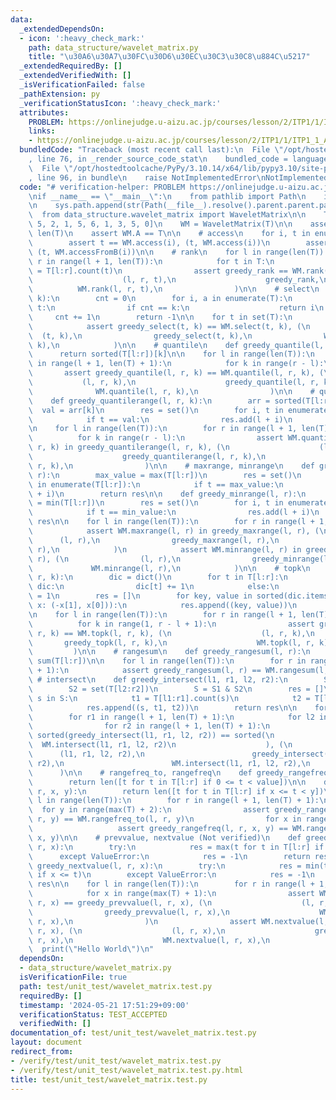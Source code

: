 ```yaml
---
data:
  _extendedDependsOn:
  - icon: ':heavy_check_mark:'
    path: data_structure/wavelet_matrix.py
    title: "\u30A6\u30A7\u30FC\u30D6\u30EC\u30C3\u30C8\u884C\u5217"
  _extendedRequiredBy: []
  _extendedVerifiedWith: []
  _isVerificationFailed: false
  _pathExtension: py
  _verificationStatusIcon: ':heavy_check_mark:'
  attributes:
    PROBLEM: https://onlinejudge.u-aizu.ac.jp/courses/lesson/2/ITP1/1/ITP1_1_A
    links:
    - https://onlinejudge.u-aizu.ac.jp/courses/lesson/2/ITP1/1/ITP1_1_A
  bundledCode: "Traceback (most recent call last):\n  File \"/opt/hostedtoolcache/PyPy/3.10.14/x64/lib/pypy3.10/site-packages/onlinejudge_verify/documentation/build.py\"\
    , line 76, in _render_source_code_stat\n    bundled_code = language.bundle(\n\
    \  File \"/opt/hostedtoolcache/PyPy/3.10.14/x64/lib/pypy3.10/site-packages/onlinejudge_verify/languages/python.py\"\
    , line 96, in bundle\n    raise NotImplementedError\nNotImplementedError\n"
  code: "# verification-helper: PROBLEM https://onlinejudge.u-aizu.ac.jp/courses/lesson/2/ITP1/1/ITP1_1_A\n\
    \nif __name__ == \"__main__\":\n    from pathlib import Path\n    import sys\n\
    \n    sys.path.append(str(Path(__file__).resolve().parent.parent.parent))\n  \
    \  from data_structure.wavelet_matrix import WaveletMatrix\n\n    T = [5, 4, 5,\
    \ 5, 2, 1, 5, 6, 1, 3, 5, 0]\n    WM = WaveletMatrix(T)\n\n    assert WM.n ==\
    \ len(T)\n    assert WM.A == T\n\n    # access\n    for i, t in enumerate(T):\n\
    \        assert t == WM.access(i), (t, WM.access(i))\n        assert t == WM.accessFromB(i),\
    \ (t, WM.accessFromB(i))\n\n    # rank\n    for l in range(len(T)):\n        for\
    \ r in range(l + 1, len(T)):\n            for t in T:\n                greedy_rank\
    \ = T[l:r].count(t)\n                assert greedy_rank == WM.rank(l, r, t), (\n\
    \                    (l, r, t),\n                    greedy_rank,\n          \
    \          WM.rank(l, r, t),\n                )\n\n    # select\n    def greedy_select(t,\
    \ k):\n        cnt = 0\n        for i, a in enumerate(T):\n            if a ==\
    \ t:\n                if cnt == k:\n                    return i\n           \
    \     cnt += 1\n        return -1\n\n    for t in set(T):\n        for k in range(T.count(t)):\n\
    \            assert greedy_select(t, k) == WM.select(t, k), (\n              \
    \  (t, k),\n                greedy_select(t, k),\n                WM.select(t,\
    \ k),\n            )\n\n    # quantile\n    def greedy_quantile(l, r, k):\n  \
    \      return sorted(T[l:r])[k]\n\n    for l in range(len(T)):\n        for r\
    \ in range(l + 1, len(T) + 1):\n            for k in range(r - l):\n         \
    \       assert greedy_quantile(l, r, k) == WM.quantile(l, r, k), (\n         \
    \           (l, r, k),\n                    greedy_quantile(l, r, k),\n      \
    \              WM.quantile(l, r, k),\n                )\n\n    # quantilerange\n\
    \    def greedy_quantilerange(l, r, k):\n        arr = sorted(T[l:r])\n      \
    \  val = arr[k]\n        res = set()\n        for i, t in enumerate(T[l:r]):\n\
    \            if t == val:\n                res.add(l + i)\n        return res\n\
    \n    for l in range(len(T)):\n        for r in range(l + 1, len(T) + 1):\n  \
    \          for k in range(r - l):\n                assert WM.quantilerange(l,\
    \ r, k) in greedy_quantilerange(l, r, k), (\n                    (l, r, k),\n\
    \                    greedy_quantilerange(l, r, k),\n                    WM.quantilerange(l,\
    \ r, k),\n                )\n\n    # maxrange, minrange\n    def greedy_maxrange(l,\
    \ r):\n        max_value = max(T[l:r])\n        res = set()\n        for i, t\
    \ in enumerate(T[l:r]):\n            if t == max_value:\n                res.add(l\
    \ + i)\n        return res\n\n    def greedy_minrange(l, r):\n        min_value\
    \ = min(T[l:r])\n        res = set()\n        for i, t in enumerate(T[l:r]):\n\
    \            if t == min_value:\n                res.add(l + i)\n        return\
    \ res\n\n    for l in range(len(T)):\n        for r in range(l + 1, len(T) + 1):\n\
    \            assert WM.maxrange(l, r) in greedy_maxrange(l, r), (\n          \
    \      (l, r),\n                greedy_maxrange(l, r),\n                WM.maxrange(l,\
    \ r),\n            )\n            assert WM.minrange(l, r) in greedy_minrange(l,\
    \ r), (\n                (l, r),\n                greedy_minrange(l, r),\n   \
    \             WM.minrange(l, r),\n            )\n\n    # topk\n    def greedy_topk(l,\
    \ r, k):\n        dic = dict()\n        for t in T[l:r]:\n            if t in\
    \ dic:\n                dic[t] += 1\n            else:\n                dic[t]\
    \ = 1\n        res = []\n        for key, value in sorted(dic.items(), key=lambda\
    \ x: (-x[1], x[0])):\n            res.append((key, value))\n        return res[:k]\n\
    \n    for l in range(len(T)):\n        for r in range(l + 1, len(T) + 1):\n  \
    \          for k in range(1, r - l + 1):\n                assert greedy_topk(l,\
    \ r, k) == WM.topk(l, r, k), (\n                    (l, r, k),\n             \
    \       greedy_topk(l, r, k),\n                    WM.topk(l, r, k),\n       \
    \         )\n\n    # rangesum\n    def greedy_rangesum(l, r):\n        return\
    \ sum(T[l:r])\n\n    for l in range(len(T)):\n        for r in range(l + 1, len(T)\
    \ + 1):\n            assert greedy_rangesum(l, r) == WM.rangesum(l, r)\n\n   \
    \ # intersect\n    def greedy_intersect(l1, r1, l2, r2):\n        S1 = set(T[l1:r1])\n\
    \        S2 = set(T[l2:r2])\n        S = S1 & S2\n        res = []\n        for\
    \ s in S:\n            t1 = T[l1:r1].count(s)\n            t2 = T[l2:r2].count(s)\n\
    \            res.append((s, t1, t2))\n        return res\n\n    for l1 in range(len(T)):\n\
    \        for r1 in range(l + 1, len(T) + 1):\n            for l2 in range(len(T)):\n\
    \                for r2 in range(l + 1, len(T) + 1):\n                    assert\
    \ sorted(greedy_intersect(l1, r1, l2, r2)) == sorted(\n                      \
    \  WM.intersect(l1, r1, l2, r2)\n                    ), (\n                  \
    \      (l1, r1, l2, r2),\n                        greedy_intersect(l1, r1, l2,\
    \ r2),\n                        WM.intersect(l1, r1, l2, r2),\n              \
    \      )\n\n    # rangefreq_to, rangefreq\n    def greedy_rangefreq_to(l, r, value):\n\
    \        return len([t for t in T[l:r] if 0 <= t < value])\n\n    def greedy_rangefreq(l,\
    \ r, x, y):\n        return len([t for t in T[l:r] if x <= t < y])\n\n    for\
    \ l in range(len(T)):\n        for r in range(l + 1, len(T) + 1):\n          \
    \  for y in range(max(T) + 2):\n                assert greedy_rangefreq_to(l,\
    \ r, y) == WM.rangefreq_to(l, r, y)\n                for x in range(0, y):\n \
    \                   assert greedy_rangefreq(l, r, x, y) == WM.rangefreq(l, r,\
    \ x, y)\n\n    # prevvalue, nextvalue (Not verified)\n    def greedy_prevvalue(l,\
    \ r, x):\n        try:\n            res = max(t for t in T[l:r] if t < x)\n  \
    \      except ValueError:\n            res = -1\n        return res\n\n    def\
    \ greedy_nextvalue(l, r, x):\n        try:\n            res = min(t for t in T[l:r]\
    \ if x <= t)\n        except ValueError:\n            res = -1\n        return\
    \ res\n\n    for l in range(len(T)):\n        for r in range(l + 1, len(T) + 1):\n\
    \            for x in range(max(T) + 1):\n                assert WM.prevvalue(l,\
    \ r, x) == greedy_prevvalue(l, r, x), (\n                    (l, r, x),\n    \
    \                greedy_prevvalue(l, r, x),\n                    WM.prevvalue(l,\
    \ r, x),\n                )\n                assert WM.nextvalue(l, r, x) == greedy_nextvalue(l,\
    \ r, x), (\n                    (l, r, x),\n                    greedy_nextvalue(l,\
    \ r, x),\n                    WM.nextvalue(l, r, x),\n                )\n\n  \
    \  print(\"Hello World\")\n"
  dependsOn:
  - data_structure/wavelet_matrix.py
  isVerificationFile: true
  path: test/unit_test/wavelet_matrix.test.py
  requiredBy: []
  timestamp: '2024-05-21 17:51:29+09:00'
  verificationStatus: TEST_ACCEPTED
  verifiedWith: []
documentation_of: test/unit_test/wavelet_matrix.test.py
layout: document
redirect_from:
- /verify/test/unit_test/wavelet_matrix.test.py
- /verify/test/unit_test/wavelet_matrix.test.py.html
title: test/unit_test/wavelet_matrix.test.py
---
```

